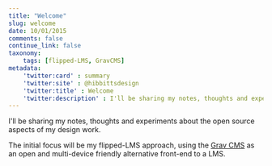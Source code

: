 ```yaml
---
title: "Welcome"
slug: welcome
date: 10/01/2015
comments: false
continue_link: false
taxonomy:
    tags: [flipped-LMS, GravCMS]
metadata:
    'twitter:card' : summary
    'twitter:site' : @hibbittsdesign
    'twitter:title' : Welcome
    'twitter:description' : I'll be sharing my notes, thoughts and experiments about the open source aspects of my design work.
---
```


I'll be sharing my notes, thoughts and experiments about the open source aspects of my design work.  

The initial focus will be my flipped-LMS approach, using the [Grav CMS](http://www.getgrav.org) as an open and multi-device friendly alternative front-end to a LMS.
